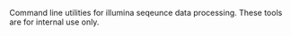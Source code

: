 Command line utilities for illumina seqeunce data processing. These tools are for internal use only.
